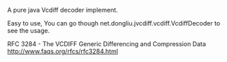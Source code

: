 A pure java Vcdiff decoder implement. <br />

Easy to use, You can go though net.dongliu.jvcdiff.vcdiff.VcdiffDecoder to see the usage.

RFC 3284 - The VCDIFF Generic Differencing and Compression Data <br />
http://www.faqs.org/rfcs/rfc3284.html
